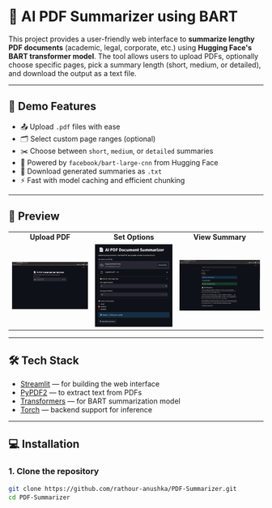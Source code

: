 # 📄 AI PDF Summarizer using BART

This project provides a user-friendly web interface to **summarize lengthy PDF documents** (academic, legal, corporate, etc.) using **Hugging Face's BART transformer model**. The tool allows users to upload PDFs, optionally choose specific pages, pick a summary length (short, medium, or detailed), and download the output as a text file.

---

## 🚀 Demo Features

- 📤 Upload `.pdf` files with ease
- 🗂️ Select custom page ranges (optional)
- ✂️ Choose between `short`, `medium`, or `detailed` summaries
- 🤖 Powered by `facebook/bart-large-cnn` from Hugging Face
- 📜 Download generated summaries as `.txt`
- ⚡ Fast with model caching and efficient chunking

---

## 📸 Preview

<table>
  <tr>
    <td align="center"><strong>Upload PDF</strong></td>
    <td align="center"><strong>Set Options</strong></td>
    <td align="center"><strong>View Summary</strong></td>
  </tr>
  <tr>
    <td>
      <img src="https://github.com/rathour-anushka/PDF-Summarizer/blob/main/Screenshot%202025-06-13%20185838.png?raw=true" width="250"/>
    </td>
    <td>
      <img src="https://github.com/rathour-anushka/PDF-Summarizer/blob/main/Screenshot%202025-06-13%20185916.png?raw=true" width="250"/>
    </td>
    <td>
      <img src="https://github.com/rathour-anushka/PDF-Summarizer/blob/main/Screenshot%202025-06-13%20190012.png?raw=true" width="250"/>
    </td>
  </tr>
</table>

---

## 🛠 Tech Stack

- [Streamlit](https://streamlit.io/) — for building the web interface
- [PyPDF2](https://pypi.org/project/PyPDF2/) — to extract text from PDFs
- [Transformers](https://huggingface.co/transformers) — for BART summarization model
- [Torch](https://pytorch.org/) — backend support for inference

---

## 💻 Installation

### 1. Clone the repository
```bash
git clone https://github.com/rathour-anushka/PDF-Summarizer.git
cd PDF-Summarizer
